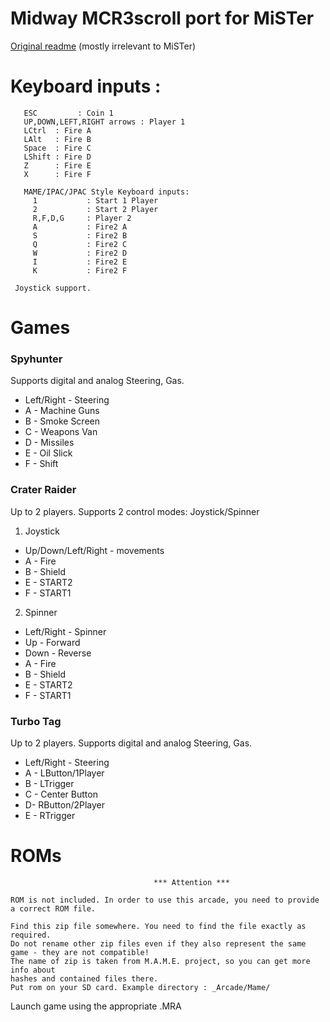 # Midway MCR3scroll port for MiSTer

[Original readme](README_orig.txt) (mostly irrelevant to MiSTer)

# Keyboard inputs :
```
   ESC         : Coin 1
   UP,DOWN,LEFT,RIGHT arrows : Player 1
   LCtrl  : Fire A
   LAlt   : Fire B
   Space  : Fire C   
   LShift : Fire D
   Z      : Fire E
   X      : Fire F 

   MAME/IPAC/JPAC Style Keyboard inputs:
     1           : Start 1 Player
     2           : Start 2 Player
     R,F,D,G     : Player 2
     A           : Fire2 A
     S           : Fire2 B 
     Q           : Fire2 C
     W           : Fire2 D
     I           : Fire2 E
     K           : Fire2 F
	
 Joystick support. 
```
# Games

### Spyhunter
Supports digital and analog Steering, Gas.
* Left/Right - Steering  
* A - Machine Guns 
* B - Smoke Screen
* C - Weapons Van
* D - Missiles
* E - Oil Slick
* F - Shift

### Crater Raider
Up to 2 players. Supports 2 control modes: Joystick/Spinner
1. Joystick
* Up/Down/Left/Right - movements
* A - Fire
* B - Shield
* E - START2
* F - START1
2. Spinner
* Left/Right - Spinner
* Up - Forward
* Down - Reverse
* A - Fire
* B - Shield
* E - START2
* F - START1 
 
### Turbo Tag 
 Up to 2 players. Supports digital and analog Steering, Gas.
* Left/Right - Steering
* A - LButton/1Player
* B - LTrigger
* C - Center Button
* D- RButton/2Player
* E - RTrigger
 
# ROMs
```
                                *** Attention ***

ROM is not included. In order to use this arcade, you need to provide a correct ROM file.

Find this zip file somewhere. You need to find the file exactly as required.
Do not rename other zip files even if they also represent the same game - they are not compatible!
The name of zip is taken from M.A.M.E. project, so you can get more info about
hashes and contained files there.
Put rom on your SD card. Example directory : _Arcade/Mame/

```

Launch game using the appropriate .MRA
